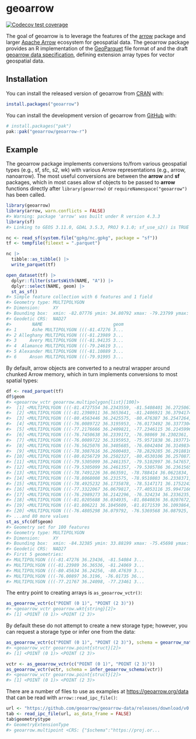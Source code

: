 
<!-- README.md is generated from README.Rmd. Please edit that file -->

# geoarrow

<!-- badges: start -->

[![Codecov test
coverage](https://codecov.io/gh/geoarrow/geoarrow-r/branch/main/graph/badge.svg)](https://app.codecov.io/gh/geoarrow/geoarrow-r?branch=main)
<!-- badges: end -->

The goal of geoarrow is to leverage the features of the
[arrow](https://arrow.apache.org/docs/r/) package and larger [Apache
Arrow](https://arrow.apache.org/) ecosystem for geospatial data. The
geoarrow package provides an R implementation of the
[GeoParquet](https://github.com/opengeospatial/geoparquet) file format
of and the draft [geoarrow data specification](https://geoarrow.org),
defining extension array types for vector geospatial data.

## Installation

You can install the released version of geoarrow from
[CRAN](https://cran.r-project.org/) with:

``` r
install.packages("geoarrow")
```

You can install the development version of geoarrow from
[GitHub](https://github.com/) with:

``` r
# install.packages("pak")
pak::pak("geoarrow/geoarrow-r")
```

## Example

The geoarrow package implements conversions to/from various geospatial
types (e.g., sf, sfc, s2, wk) with various Arrow representations (e.g.,
arrow, nanoarrow). The most useful conversions are between the **arrow**
and **sf** packages, which in most cases allow sf objects to be passed
to **arrow** functions directly after `library(geoarrow)` or
`requireNamespace("geoarrow")` has been called.

``` r
library(geoarrow)
library(arrow, warn.conflicts = FALSE)
#> Warning: package 'arrow' was built under R version 4.3.3
library(sf)
#> Linking to GEOS 3.11.0, GDAL 3.5.3, PROJ 9.1.0; sf_use_s2() is TRUE

nc <- read_sf(system.file("gpkg/nc.gpkg", package = "sf"))
tf <- tempfile(fileext = ".parquet")

nc |> 
  tibble::as_tibble() |> 
  write_parquet(tf)

open_dataset(tf) |> 
  dplyr::filter(startsWith(NAME, "A")) |>
  dplyr::select(NAME, geom) |> 
  st_as_sf()
#> Simple feature collection with 6 features and 1 field
#> Geometry type: MULTIPOLYGON
#> Dimension:     XY
#> Bounding box:  xmin: -82.07776 ymin: 34.80792 xmax: -79.23799 ymax: 36.58965
#> Geodetic CRS:  NAD27
#>        NAME                           geom
#> 1      Ashe MULTIPOLYGON (((-81.47276 3...
#> 2 Alleghany MULTIPOLYGON (((-81.23989 3...
#> 3     Avery MULTIPOLYGON (((-81.94135 3...
#> 4  Alamance MULTIPOLYGON (((-79.24619 3...
#> 5 Alexander MULTIPOLYGON (((-81.10889 3...
#> 6     Anson MULTIPOLYGON (((-79.91995 3...
```

By default, arrow objects are converted to a neutral wrapper around
chunked Arrow memory, which in turn implements conversions to most
spatial types:

``` r
df <- read_parquet(tf)
df$geom
#> <geoarrow_vctr geoarrow.multipolygon{list}[100]>
#>  [1] <MULTIPOLYGON (((-81.4727554 36.2343559, -81.5408401 36.2725067, -81.56>
#>  [2] <MULTIPOLYGON (((-81.2398911 36.3653641, -81.2406921 36.3794174, -81.26>
#>  [3] <MULTIPOLYGON (((-80.4563446 36.2425575, -80.476387 36.2547264, -80.536>
#>  [4] <MULTIPOLYGON (((-76.0089722 36.3195953, -76.0173492 36.3377304, -76.03>
#>  [5] <MULTIPOLYGON (((-77.2176666 36.2409821, -77.2346115 36.2145996, -77.29>
#>  [6] <MULTIPOLYGON (((-76.7450638 36.2339172, -76.98069 36.2302361, -76.9947>
#>  [7] <MULTIPOLYGON (((-76.0089722 36.3195953, -75.9571838 36.1937714, -75.98>
#>  [8] <MULTIPOLYGON (((-76.5625076 36.3405685, -76.6042404 36.3149834, -76.64>
#>  [9] <MULTIPOLYGON (((-78.3087616 36.2600403, -78.2829285 36.2918816, -78.32>
#> [10] <MULTIPOLYGON (((-80.0256729 36.2502327, -80.4530106 36.2570877, -80.43>
#> [11] <MULTIPOLYGON (((-79.5305099 36.2461357, -79.5102997 36.547657, -79.217>
#> [12] <MULTIPOLYGON (((-79.5305099 36.2461357, -79.5305786 36.2361565, -80.02>
#> [13] <MULTIPOLYGON (((-78.7491226 36.063591, -78.788414 36.0621834, -78.8040>
#> [14] <MULTIPOLYGON (((-78.8068008 36.231575, -78.9510803 36.2338371, -79.159>
#> [15] <MULTIPOLYGON (((-78.4925232 36.1735878, -78.5147171 36.1752243, -78.51>
#> [16] <MULTIPOLYGON (((-77.3322067 36.0679817, -77.4053116 35.9947166, -77.42>
#> [17] <MULTIPOLYGON (((-76.2989273 36.2142296, -76.324234 36.2336235, -76.372>
#> [18] <MULTIPOLYGON (((-81.0205688 36.034935, -81.0840836 36.0207672, -81.124>
#> [19] <MULTIPOLYGON (((-81.806221 36.1045609, -81.8171539 36.1093864, -81.822>
#> [20] <MULTIPOLYGON (((-76.4805298 36.079792, -76.5369568 36.087925, -76.5755>
#> ...and 80 more values
st_as_sfc(df$geom)
#> Geometry set for 100 features 
#> Geometry type: MULTIPOLYGON
#> Dimension:     XY
#> Bounding box:  xmin: -84.32385 ymin: 33.88199 xmax: -75.45698 ymax: 36.58965
#> Geodetic CRS:  NAD27
#> First 5 geometries:
#> MULTIPOLYGON (((-81.47276 36.23436, -81.54084 3...
#> MULTIPOLYGON (((-81.23989 36.36536, -81.24069 3...
#> MULTIPOLYGON (((-80.45634 36.24256, -80.47639 3...
#> MULTIPOLYGON (((-76.00897 36.3196, -76.01735 36...
#> MULTIPOLYGON (((-77.21767 36.24098, -77.23461 3...
```

The entry point to creating arrays is `as_geoarrow_vctr()`:

``` r
as_geoarrow_vctr(c("POINT (0 1)", "POINT (2 3)"))
#> <geoarrow_vctr geoarrow.wkt{string}[2]>
#> [1] <POINT (0 1)> <POINT (2 3)>
```

By default these do not attempt to create a new storage type; however,
you can request a storage type or infer one from the data:

``` r
as_geoarrow_vctr(c("POINT (0 1)", "POINT (2 3)"), schema = geoarrow_native("POINT"))
#> <geoarrow_vctr geoarrow.point{struct}[2]>
#> [1] <POINT (0 1)> <POINT (2 3)>

vctr <- as_geoarrow_vctr(c("POINT (0 1)", "POINT (2 3)"))
as_geoarrow_vctr(vctr, schema = infer_geoarrow_schema(vctr))
#> <geoarrow_vctr geoarrow.point{struct}[2]>
#> [1] <POINT (0 1)> <POINT (2 3)>
```

There are a number of files to use as examples at
<https://geoarrow.org/data> that can be read with
`arrow::read_ipc_file()`:

``` r
url <- "https://github.com/geoarrow/geoarrow-data/releases/download/v0.1.0/ns-water-basin_point.arrow"
tab <- read_ipc_file(url, as_data_frame = FALSE)
tab$geometry$type
#> GeometryExtensionType
#> geoarrow.multipoint <CRS: {"$schema":"https://proj.or...
```

